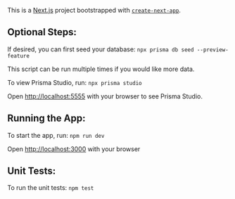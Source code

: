 This is a [Next.js](https://nextjs.org/) project bootstrapped with [`create-next-app`](https://github.com/vercel/next.js/tree/canary/packages/create-next-app).

## Optional Steps:

If desired, you can first seed your database:
`npx prisma db seed --preview-feature`

This script can be run multiple times if you would like more data.

To view Prisma Studio, run:
`npx prisma studio`

Open [http://localhost:5555](http://localhost:5555) with your browser to see Prisma Studio.

## Running the App:

To start the app, run:
`npm run dev`

Open [http://localhost:3000](http://localhost:3000) with your browser

## Unit Tests:

To run the unit tests:
`npm test`
